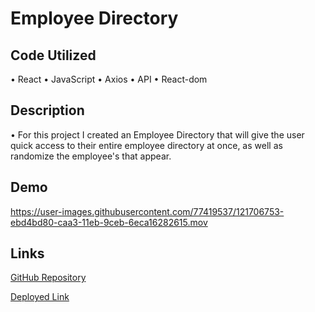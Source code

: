 # Employee Directory 

## Code Utilized

• React
• JavaScript
• Axios
• API
• React-dom

## Description 
  • For this project I created an Employee Directory that will give the user quick access to their entire employee directory at once, as well as randomize the employee's that appear. 
  
## Demo

https://user-images.githubusercontent.com/77419537/121706753-ebd4bd80-caa3-11eb-9ceb-6eca16282615.mov

## Links 

[GitHub Repository](https://github.com/princessmoss/employee-directory)

[Deployed Link](https://princessmoss.github.io/employee-directory/)
